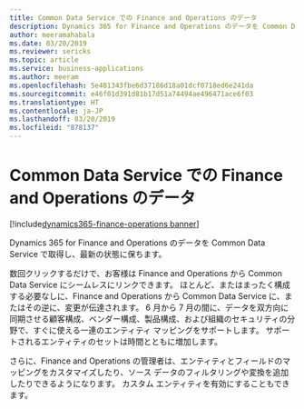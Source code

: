 ```yaml
---
title: Common Data Service での Finance and Operations のデータ
description: Dynamics 365 for Finance and Operations のデータを Common Data Service で取得し、最新の状態に保ちます。
author: meeramahabala
ms.date: 03/20/2019
ms.reviewer: sericks
ms.topic: article
ms.service: business-applications
ms.author: meeram
ms.openlocfilehash: 5e481343fbe6d37186d18a01dcf0718ed6e241da
ms.sourcegitcommit: e46f01d391d81b17d51a74494ae496471ace6f03
ms.translationtype: HT
ms.contentlocale: ja-JP
ms.lasthandoff: 03/20/2019
ms.locfileid: "878137"
---
```

# <a name="finance-and-operations-data-in-common-data-service"></a>Common Data Service での Finance and Operations のデータ
[!include[dynamics365-finance-operations banner](../includes/dynamics365-finance-operations.md)]

Dynamics 365 for Finance and Operations のデータを Common Data Service で取得し、最新の状態に保ちます。

数回クリックするだけで、お客様は Finance and Operations から Common Data Service にシームレスにリンクできます。 ほとんど、またはまったく構成する必要なしに、Finance and Operations から Common Data Service に、またはその逆に、変更が伝達されます。 6 月から 7 月の間に、データを双方向に同期させる顧客構成、ベンダー構成、製品構成、および組織のセキュリティの分野で、すぐに使える一連のエンティティ マッピングをサポートします。 サポートされるエンティティのセットは時間とともに増加します。

さらに、Finance and Operations の管理者は、エンティティとフィールドのマッピングをカスタマイズしたり、ソース データのフィルタリングや変換を追加したりできるようになります。 カスタム エンティティを有効にすることもできます。
